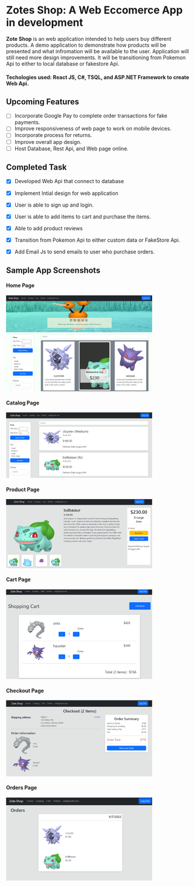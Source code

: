 # Zotes Shop: A Web Eccomerce App in development

**Zote Shop** is an web application intended to help users buy different products. A demo application to demonstrate how products will be presented and what infromation will be available to the user. Application will still need more design improvements. It will be transitioning from Pokemon Api to either to local database or fakestore Api. 

#### Techologies used: React JS, C#, TSQL, and ASP.NET Framework to create Web Api.


## Upcoming Features
- [ ] Incorporate Google Pay to complete order transactions for fake payments.
- [ ] Improve responsiveness of web page to work on mobile devices.
- [ ] Incorporate process for returns. 
- [ ] Improve overall app design.
- [ ] Host Database, Rest Api, and Web page online.

## Completed Task
- [x] Developed Web Api that connect to database
- [x] Implement Intial design for web application
- [x] User is able to sign up and login.
- [x] User is able to add items to cart and purchase the items.
- [x] Able to add product reviews
- [x] Transition from Pokemon Api to either custom data or FakeStore Api.
- [x] Add Email Js to send emails to user who purchase orders.



## Sample App Screenshots

#### Home Page
<img src='https://github.com/EChilin5/Commerce/blob/master/screenshots/Home.png' title='Home Page' width='400' alt='home' /> 

#### Catalog Page
<img src='https://github.com/EChilin5/Commerce/blob/master/screenshots/catalog.png' title='Catalog Page' width='400' alt='home' /> 

#### Product Page
<img src='https://github.com/EChilin5/Commerce/blob/master/screenshots/product_detail.png' title='Product Page' width='400' alt='product' /> 

#### Cart Page
<img src='https://github.com/EChilin5/Commerce/blob/master/screenshots/cart.png' title='Cart Page' width='400' alt='product' /> 

#### Checkout Page
<img src='https://github.com/EChilin5/Commerce/blob/master/screenshots/checkout.png' title='Checkout Page' width='400' alt='checkout' /> 

#### Orders Page
<img src='https://github.com/EChilin5/Commerce/blob/master/screenshots/orders.png' title='Orders Page' width='400' alt='orders' /> 



